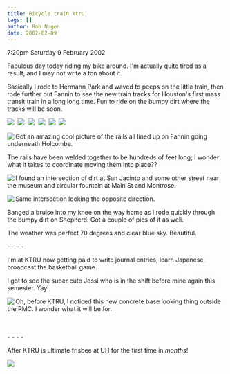 ```yaml
---
title: Bicycle train ktru
tags: []
author: Rob Nugen
date: 2002-02-09
---
```


<p class=date>7:20pm Saturday 9 February 2002</p>

<p>Fabulous day today riding my bike around.  I'm
actually quite tired as a result, and I may not write
a ton about it.</p>

<p>Basically I rode to Hermann Park and waved to peeps
on the little train, then rode further out Fannin to
see the new train tracks for Houston's first mass
transit train in a long long time.  Fun to ride on the
bumpy dirt where the tracks will be soon.</p>

<p><a href="/images/construction/Houston/light_rail/initial_feb-2002/dirt.jpg"><img src="/images/construction/Houston/light_rail/initial_feb-2002/thumbs/dirt.jpg"></a>&nbsp;
<a href="/images/construction/Houston/light_rail/initial_feb-2002/float_rails.jpg"><img src="/images/construction/Houston/light_rail/initial_feb-2002/thumbs/float_rails.jpg"></a>&nbsp;
<a href="/images/construction/Houston/light_rail/initial_feb-2002/shadow.jpg"><img src="/images/construction/Houston/light_rail/initial_feb-2002/thumbs/shadow.jpg"></a>&nbsp;
<a href="/images/construction/Houston/light_rail/initial_feb-2002/end.jpg"><img src="/images/construction/Houston/light_rail/initial_feb-2002/thumbs/end.jpg"></a>&nbsp;
<a href="/images/construction/Houston/light_rail/initial_feb-2002/finished.jpg"><img src="/images/construction/Houston/light_rail/initial_feb-2002/thumbs/finished.jpg"></a>&nbsp;
<a href="/images/construction/Houston/light_rail/initial_feb-2002/tape.jpg"><img src="/images/construction/Houston/light_rail/initial_feb-2002/thumbs/tape.jpg"></a></p>

<p><a href="/images/construction/Houston/light_rail/initial_feb-2002/curved_rails.jpg"><img src="/images/construction/Houston/light_rail/initial_feb-2002/thumbs/curved_rails.jpg" align="left"></a>
Got an amazing cool picture of the rails all lined
up on Fannin going underneath Holcombe.</p>

<p>The rails have been welded together to be hundreds
of feet long; I wonder what it takes to coordinate
moving them into place??</p>

<p><a href="/images/construction/Houston/light_rail/initial_feb-2002/intersection.jpg"><img src="/images/construction/Houston/light_rail/initial_feb-2002/thumbs/intersection.jpg" align=left></a> I found an 
intersection of dirt at San Jacinto and some other street near the museum and circular fountain at Main St
and Montrose.</p>

<p><a href="/images/construction/Houston/light_rail/initial_feb-2002/stop_on_red.jpg"><img src="/images/construction/Houston/light_rail/initial_feb-2002/thumbs/stop_on_red.jpg" align=left></a> Same
intersection looking the opposite direction.</p>

<p>Banged a bruise into my knee on the way home as I
rode quickly through the bumpy dirt on Shepherd.  Got
a couple of pics of it as well.</p>

<p>The weather was perfect 70 degrees and clear blue
sky.  Beautiful.</p>

<p>- - - -</p>

<p>I'm at KTRU now getting paid to write journal
entries, learn Japanese, broadcast the basketball
game.</p>

<p>I got to see the super cute Jessi who is in the
shift before mine again this semester.  Yay!</p>

<p><a href="/images/construction/rice/base.jpg"><img src="/images/construction/rice/thumbs/base.jpg" align=left></a> Oh, before KTRU, I noticed this
new concrete base looking thing outside the RMC.  I wonder what it will be for.
<br>
<br>
<br></p>

<p>- - - -</p>

<p>After KTRU is ultimate frisbee at UH for the first
time in <em>months</em>!</p>

<p><img src="/images/rob/wL-ROB.gif"/></p>
